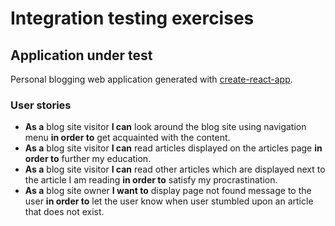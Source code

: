 # Integration testing exercises

## Application under test

Personal blogging web application generated with [create-react-app](https://reactjs.org/docs/create-a-new-react-app.html).

### User stories

- **As a** blog site visitor **I can** look around the blog site using navigation menu **in order to** get acquainted with the content.
- **As a** blog site visitor **I can** read articles displayed on the articles page **in order to** further my education.
- **As a** blog site visitor **I can** read other articles which are displayed next to the article I am reading **in order to** satisfy my procrastination.
- **As a** blog site owner **I want to** display page not found message to the user **in order to** let the user know when user stumbled upon an article that does not exist.
